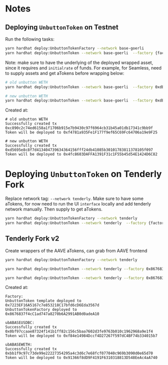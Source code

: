 # Notes

## Deploying `UnbuttonToken` on Testnet

Run the following tasks:

```bash
yarn hardhat deploy:UnbuttonTokenFactory --network base-goerli
yarn hardhat deploy:UnbuttonToken --network base-goerli  --factory {factoryAddress} --underlying {tokenToWrapAddress} --name {name} --symbol {symbol} --initialRate 1
```

Note: make sure to have the underlying of the deployed wrapped asset, since it requires and `initialrate` of funds. For example, for Seamless, need to supply assets and get aTokens before wrapping below:

```bash
# old unbutton WETH
yarn hardhat deploy:UnbuttonToken --network base-goerli  --factory 0xdB48F0FF1335b48bf73194e29Aa6c3E8dB92d8ae --underlying 0x7A71F6514bE49500712AB09D5fFeA6a9ea5C2C45 --name "Unbuttoned Aave BASE WETH" --symbol ubABASEWETH --initialrate 1

# new unbutton WETH
yarn hardhat deploy:UnbuttonToken --network base-goerli  --factory 0xdB48F0FF1335b48bf73194e29Aa6c3E8dB92d8ae --underlying 0x2311D94F5a407D1AA3D8400a7dECF8E2324A033D --name "Unbuttoned Aave BASE WETH" --symbol ubABASEWETH2 --initialrate 1
```

Created at:

```
# old unbutton WETH
Successfully created tx 0xc890c2c74ed6158a1f1706b915e7b9430c97f6964cb31b45a01db17341c9bb9f
Token will be deployed to 0xf4781a935Fe1F177f9ef65C69Fc64706a19e9F25

# new unbutton WETH
Successfully created tx 0xd5695e8c8f7d413404739634364156fff24db41085b30101783811378105f097
Token will be deployed to 0x4fc8603DAFFA1391F31c1F55b45d54E1424D6C82
```

# Deploying `UnbuttonToken` on Tenderly Fork

Replace network tag: `--network tenderly`. Make sure to have some aTokens, for now need to run the UI `interface` locally and add tenderly network manually. Then supply to get aTokens.

```bash
yarn hardhat deploy:UnbuttonTokenFactory --network tenderly
yarn hardhat deploy:UnbuttonToken --network tenderly  --factory {factoryAddress} --underlying {tokenToWrapAddress} --name {name} --symbol {symbol} --initialRate 1
```

## Tenderly Fork v2

Create wrappers of the AAVE aTokens, can grab from AAVE frontend

```bash
yarn hardhat deploy:UnbuttonTokenFactory --network tenderly

yarn hardhat deploy:UnbuttonToken --network tenderly --factory 0x8676837f4cC1ad747a8270b6A2991AB0d0adeA10 --underlying 0x350B43b4C0757E2f589CACab7AD51aA74762F47B --name "Unbuttoned Aave BASE USDBC" --symbol ubABASEUSDBC --initialrate 1

yarn hardhat deploy:UnbuttonToken --network tenderly --factory 0x8676837f4cC1ad747a8270b6A2991AB0d0adeA10 --underlying 0x7d00064279473c95FF1EEfAc79581405E6468aD5 --name "Unbuttoned Aave BASE WETH" --symbol ubABASEWETH --initialrate 1
```

Created at:

```
Factory:
UnbuttonToken template deployed to 0x7223EF16A5167c7e853218C17bfd6cD6Eda3567d
UnbuttonTokenFactory deployed to 0x8676837f4cC1ad747a8270b6A2991AB0d0adeA10

ubABASEUSDBC:
Successfully created tx 0x0bf97ccaae87324f141b1ff82c156c5baa7602d3fe9763b010c1962968a9e1f4
Token will be deployed to 0xf84e14984Dccf4D27267f597dC4BF74b334015b7

ubABASEWETH:
Successfully created tx 0xbb1f9c97c73de99e22227354295a4c3d6c7e68fcf077040c969b3090d0e65d70
Token will be deployed to 0x91366f8dD9F4191F6310318813D548EeAc4aA740
```
